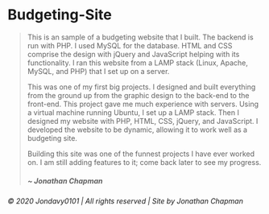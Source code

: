 # Budgeting-Site
> This is an sample of a budgeting website that I built. The backend is run with PHP. I used MySQL for the database. HTML and CSS comprise the design with jQuery and JavaScript helping with its functionality. I ran this website from a LAMP stack (Linux, Apache, MySQL, and PHP) that I set up on a server.
>
> This was one of my first big projects. I designed and built everything from the ground up from the graphic design to the back-end to the front-end. This project gave me much experience with servers. Using a virtual machine running Ubuntu, I set up a LAMP stack. Then I designed my website with PHP, HTML, CSS, jQuery, and JavaScript. I developed the website to be dynamic, allowing it to work well as a budgeting site.
>
> Building this site was one of the funnest projects I have ever worked on. I am still adding features to it; come back later to see my progress.
>
> ##### ~ Jonathan Chapman

###### © 2020 Jondavy0101  |  All rights reserved  |  Site by Jonathan Chapman
